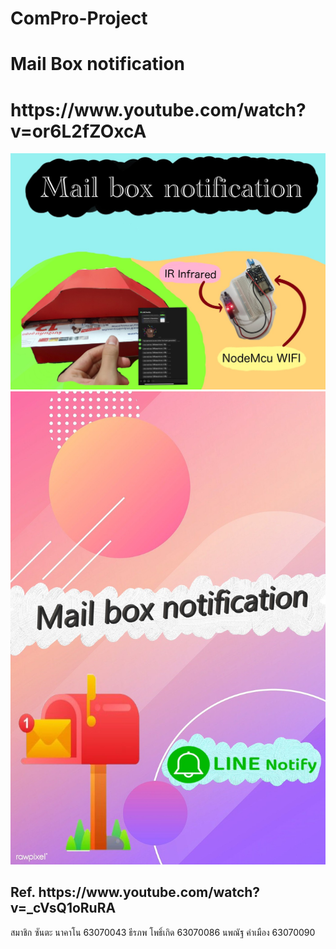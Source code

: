 # ComPro-Project
# Mail Box notification
<h1>https://www.youtube.com/watch?v=or6L2fZOxcA</h1>
<img src="png/S__4669460.jpg">
<img src="png/S__4669462.jpg">
<h2>Ref. https://www.youtube.com/watch?v=_cVsQ1oRuRA</h2>
สมาชิก
ซันตะ นาคาโน 63070043
ธีรภพ โพธิ์เกิด 63070086
นพณัฐ คำเมือง 63070090
